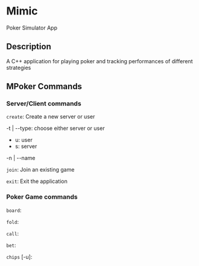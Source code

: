 # Mimic

Poker Simulator App

## Description

A C++ application for playing poker and tracking performances of different strategies

## MPoker Commands

### Server/Client commands

`create`: Create a new server or user

-t | --type: choose either server or user

- u: user
- s: server

-n | --name

`join`: Join an existing game

`exit`: Exit the application

### Poker Game commands

`board`:

`fold`:

`call`:

`bet`<n>:

`chips` [-u]:
